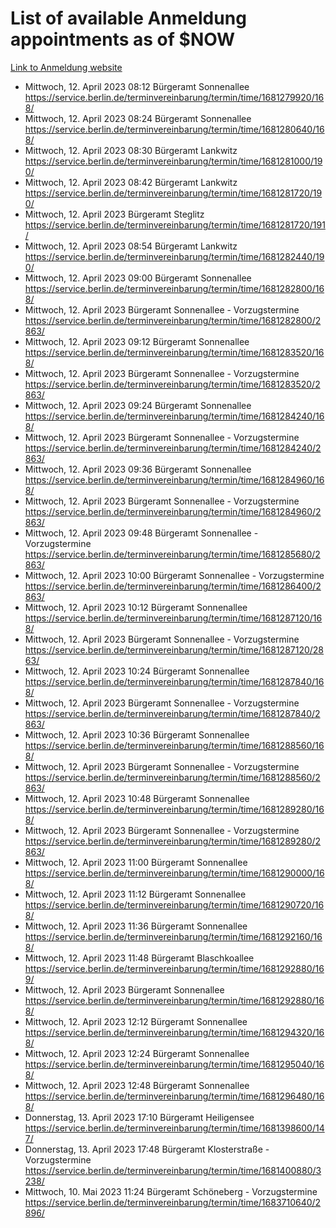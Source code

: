 # List of available Anmeldung appointments as of $NOW
[Link to Anmeldung website](https://service.berlin.de/terminvereinbarung/termin/tag.php?termin=1&anliegen[]=120686&dienstleisterlist=122210,122217,327316,122219,327312,122227,327314,122231,327346,122243,327348,122254,122252,329742,122260,329745,122262,329748,122271,327278,122273,327274,122277,327276,330436,122280,327294,122282,327290,122284,327292,122291,327270,122285,327266,122286,327264,122296,327268,150230,329760,122297,327286,122294,327284,122312,329763,122314,329775,122304,327330,122311,327334,122309,327332,317869,122281,327352,122279,329772,122283,122276,327324,122274,327326,122267,329766,122246,327318,122251,327320,122257,327322,122208,327298,122226,327300&herkunft=http%3A%2F%2Fservice.berlin.de%2Fdienstleistung%2F120686%2F)
- Mittwoch, 12. April 2023 08:12 Bürgeramt Sonnenallee https://service.berlin.de/terminvereinbarung/termin/time/1681279920/168/
- Mittwoch, 12. April 2023 08:24 Bürgeramt Sonnenallee https://service.berlin.de/terminvereinbarung/termin/time/1681280640/168/
- Mittwoch, 12. April 2023 08:30 Bürgeramt Lankwitz https://service.berlin.de/terminvereinbarung/termin/time/1681281000/190/
- Mittwoch, 12. April 2023 08:42 Bürgeramt Lankwitz https://service.berlin.de/terminvereinbarung/termin/time/1681281720/190/
- Mittwoch, 12. April 2023  Bürgeramt Steglitz https://service.berlin.de/terminvereinbarung/termin/time/1681281720/191/
- Mittwoch, 12. April 2023 08:54 Bürgeramt Lankwitz https://service.berlin.de/terminvereinbarung/termin/time/1681282440/190/
- Mittwoch, 12. April 2023 09:00 Bürgeramt Sonnenallee https://service.berlin.de/terminvereinbarung/termin/time/1681282800/168/
- Mittwoch, 12. April 2023  Bürgeramt Sonnenallee - Vorzugstermine https://service.berlin.de/terminvereinbarung/termin/time/1681282800/2863/
- Mittwoch, 12. April 2023 09:12 Bürgeramt Sonnenallee https://service.berlin.de/terminvereinbarung/termin/time/1681283520/168/
- Mittwoch, 12. April 2023  Bürgeramt Sonnenallee - Vorzugstermine https://service.berlin.de/terminvereinbarung/termin/time/1681283520/2863/
- Mittwoch, 12. April 2023 09:24 Bürgeramt Sonnenallee https://service.berlin.de/terminvereinbarung/termin/time/1681284240/168/
- Mittwoch, 12. April 2023  Bürgeramt Sonnenallee - Vorzugstermine https://service.berlin.de/terminvereinbarung/termin/time/1681284240/2863/
- Mittwoch, 12. April 2023 09:36 Bürgeramt Sonnenallee https://service.berlin.de/terminvereinbarung/termin/time/1681284960/168/
- Mittwoch, 12. April 2023  Bürgeramt Sonnenallee - Vorzugstermine https://service.berlin.de/terminvereinbarung/termin/time/1681284960/2863/
- Mittwoch, 12. April 2023 09:48 Bürgeramt Sonnenallee - Vorzugstermine https://service.berlin.de/terminvereinbarung/termin/time/1681285680/2863/
- Mittwoch, 12. April 2023 10:00 Bürgeramt Sonnenallee - Vorzugstermine https://service.berlin.de/terminvereinbarung/termin/time/1681286400/2863/
- Mittwoch, 12. April 2023 10:12 Bürgeramt Sonnenallee https://service.berlin.de/terminvereinbarung/termin/time/1681287120/168/
- Mittwoch, 12. April 2023  Bürgeramt Sonnenallee - Vorzugstermine https://service.berlin.de/terminvereinbarung/termin/time/1681287120/2863/
- Mittwoch, 12. April 2023 10:24 Bürgeramt Sonnenallee https://service.berlin.de/terminvereinbarung/termin/time/1681287840/168/
- Mittwoch, 12. April 2023  Bürgeramt Sonnenallee - Vorzugstermine https://service.berlin.de/terminvereinbarung/termin/time/1681287840/2863/
- Mittwoch, 12. April 2023 10:36 Bürgeramt Sonnenallee https://service.berlin.de/terminvereinbarung/termin/time/1681288560/168/
- Mittwoch, 12. April 2023  Bürgeramt Sonnenallee - Vorzugstermine https://service.berlin.de/terminvereinbarung/termin/time/1681288560/2863/
- Mittwoch, 12. April 2023 10:48 Bürgeramt Sonnenallee https://service.berlin.de/terminvereinbarung/termin/time/1681289280/168/
- Mittwoch, 12. April 2023  Bürgeramt Sonnenallee - Vorzugstermine https://service.berlin.de/terminvereinbarung/termin/time/1681289280/2863/
- Mittwoch, 12. April 2023 11:00 Bürgeramt Sonnenallee https://service.berlin.de/terminvereinbarung/termin/time/1681290000/168/
- Mittwoch, 12. April 2023 11:12 Bürgeramt Sonnenallee https://service.berlin.de/terminvereinbarung/termin/time/1681290720/168/
- Mittwoch, 12. April 2023 11:36 Bürgeramt Sonnenallee https://service.berlin.de/terminvereinbarung/termin/time/1681292160/168/
- Mittwoch, 12. April 2023 11:48 Bürgeramt Blaschkoallee https://service.berlin.de/terminvereinbarung/termin/time/1681292880/169/
- Mittwoch, 12. April 2023  Bürgeramt Sonnenallee https://service.berlin.de/terminvereinbarung/termin/time/1681292880/168/
- Mittwoch, 12. April 2023 12:12 Bürgeramt Sonnenallee https://service.berlin.de/terminvereinbarung/termin/time/1681294320/168/
- Mittwoch, 12. April 2023 12:24 Bürgeramt Sonnenallee https://service.berlin.de/terminvereinbarung/termin/time/1681295040/168/
- Mittwoch, 12. April 2023 12:48 Bürgeramt Sonnenallee https://service.berlin.de/terminvereinbarung/termin/time/1681296480/168/
- Donnerstag, 13. April 2023 17:10 Bürgeramt Heiligensee https://service.berlin.de/terminvereinbarung/termin/time/1681398600/147/
- Donnerstag, 13. April 2023 17:48 Bürgeramt Klosterstraße - Vorzugstermine https://service.berlin.de/terminvereinbarung/termin/time/1681400880/3238/
- Mittwoch, 10. Mai 2023 11:24 Bürgeramt Schöneberg - Vorzugstermine https://service.berlin.de/terminvereinbarung/termin/time/1683710640/2896/
